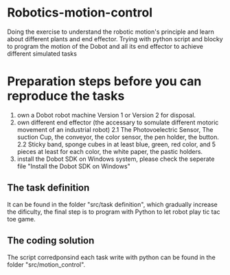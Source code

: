 # Robotics-motion-control
Doing the exercise to understand the robotic motion's principle and learn about different plants and end effector. Trying with python script and blocky to program the motion of the Dobot and all its end effector to achieve different simulated tasks

# Preparation steps before you can reproduce the tasks
1. own a Dobot robot machine Version 1 or Version 2 for disposal.
2. own different end effector (the accessary to somulate different motoric movement of an industrial robot)
2.1 The Photovoelectric Sensor, The suction Cup, the conveyor, the color sensor, the pen holder, the button.
2.2 Sticky band, sponge cubes in at least blue, green, red color, and 5 pieces at least for each color, the white paper, the pastic holders.
3. install the Dobot SDK on Windows system, please check the seperate file "Install the Dobot SDK on Windows"

## The task definition
It can be found in the folder "src/task definition", which gradually increase the dificulty, the final step is to program with Python to let robot play tic tac toe game.
## The coding solution
The script corredponsind each task write with python can be found in the folder "src/motion_control".

